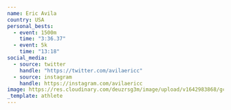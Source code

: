 ```yaml
---
name: Eric Avila
country: USA
personal_bests:
  - event: 1500m
    time: "3:36.37"
  - event: 5k
    time: "13:18"
social_media:
  - source: twitter
    handle: "https://twitter.com/avilaericc"
  - source: instagram
    handle: https://instagram.com/avilaericc
image: https://res.cloudinary.com/deuzrsg3m/image/upload/v1642983868/gctc/portraits/Portraits-46_yo0hmi.jpg
_template: athlete
---
```

